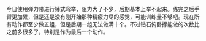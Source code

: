 
今日使用弹力带进行锤式弯举，阻力大了不少，后期基本上举不起来。练完之后手臂更加累，但是还是没有刚开始那种精疲力尽的感觉，可能训练量不够吧。现在所有动作都至少做五组，但是后期一组无法做满十个。不过钻石俯卧撑能做的次数比之前多很多了，特别是作为最后一个动作。
